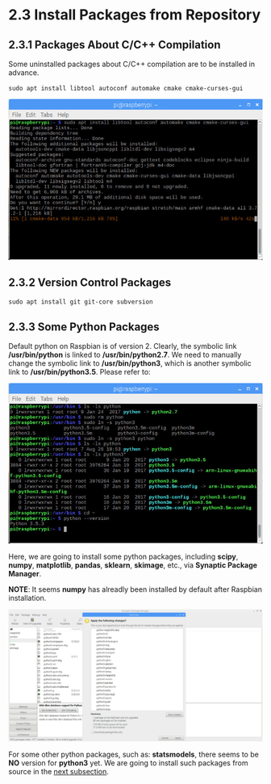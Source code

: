 # 2.3 Install Packages from Repository

## 2.3.1 Packages About C/C++ Compilation

Some uninstalled packages about C/C++ compilation are to be installed in advance.

```
sudo apt install libtool autoconf automake cmake cmake-curses-gui
```

![Image](./packages_compilation.jpg)


## 2.3.2 Version Control Packages

```
sudo apt install git git-core subversion
```


## 2.3.3 Some Python Packages


Default python on Raspbian is of version 2. Clearly, the symbolic link **/usr/bin/python** is linked to **/usr/bin/python2.7**. We need to manually change the symbolic link to **/usr/bin/python3**, which is another symbolic link to **/usr/bin/python3.5**. Please refer to:

![Image](./python3_symbolic_link.jpg)

Here, we are going to install some python packages, including **scipy**, **numpy**, **matplotlib**, **pandas**, **sklearn**, **skimage**, etc., via **Synaptic Package Manager**. 

**NOTE**: It seems **numpy** has alreadly been installed by default after Raspbian installation.

![Image](./install_python_packages_synaptic.jpg)

For some other python packages, such as: **statsmodels**, there seems to be **NO** version for **python3** yet. We are going to install such packages from source in the [next subsection](04_install_package_from_source.md).